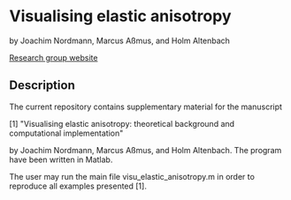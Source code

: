 # Visualising elastic anisotropy
by Joachim Nordmann, Marcus Aßmus, and Holm Altenbach

[Research group website](https://www.ifme.ovgu.de/ltm.html)

## Description

The current repository contains supplementary material for the manuscript

[1] "Visualising elastic anisotropy: theoretical background and computational implementation"
	
by Joachim Nordmann, Marcus Aßmus, and Holm Altenbach. The program have been written in Matlab. 

The user may run the main file visu_elastic_anisotropy.m in order to reproduce all examples presented [1].

